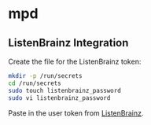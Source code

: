 # mpd

## ListenBrainz Integration

Create the file for the ListenBrainz token:

```bash
mkdir -p /run/secrets
cd /run/secrets
sudo touch listenbrainz_password
sudo vi listenbrainz_password
```

Paste in the user token from [ListenBrainz](https://listenbrainz.org/settings/).
